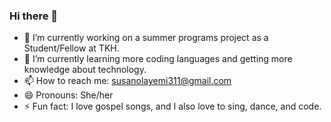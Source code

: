 ### Hi there 👋

- 🔭 I’m currently working on a summer programs project as a Student/Fellow at TKH.
- 🌱 I’m currently learning more coding languages and getting more knowledge about technology.
- 📫 How to reach me: susanolayemi311@gmail.com
- 😄 Pronouns: She/her
- ⚡ Fun fact: I love gospel songs, and I also love to sing, dance, and code.

